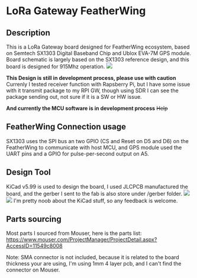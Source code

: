 # LoRa Gateway FeatherWing

## Description
This is a LoRa Gateway board designed for FeatherWing ecosystem, based on Semtech SX1303 Digital Baseband Chip and Ublox EVA-7M GPS module. Board schematic is largely based on the SX1303 reference design, and this board is designed for 915Mhz operation.
![](https://i.imgur.com/zjJWZrJ.jpg)

**This Design is still in development process, please use with caution**
Currenly I tested receiver function with Rapsberry Pi, but I have some issue with it transmit package to my RPI GW, though using SDR I can see the package sending out, not sure if it is a SW or HW issue. 

**And currently the MCU software is in development process**
~~Help~~

## FeatherWing Connection usage
SX1303 uses the SPI bus an two GPIO (CS and Reset on D5 and D6) on the FeatherWing to communicate with host MCU, and GPS module used the UART pins and a GPIO for pulse-per-second output on A5.

## Design Tool
KiCad v5.99 is used to design the board, I used JLCPCB manufactured the board, and the gerber I sent to the fab is also store under /gerber folder.
![](https://i.imgur.com/oUBsXb7.png)
![](https://i.imgur.com/TOjzmLP.png)
I'm pretty noob about the KiCad stuff, so any feedback is welcome.

## Parts sourcing
Most parts I sourced from Mouser, here is the parts list:
https://www.mouser.com/ProjectManager/ProjectDetail.aspx?AccessID=11549c8008

Note: SMA connector is not included, because it is related to the board thickness your are using, I'm using 1mm 4 layer pcb, and I can't find the connector on Mouser.
